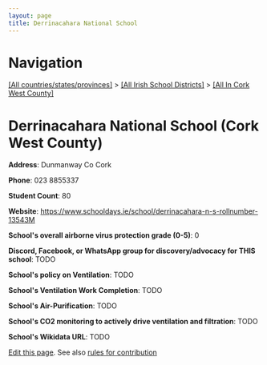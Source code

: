 ```yaml
---
layout: page
title: Derrinacahara National School
---
```

# Navigation

[[All countries/states/provinces]](../../..) > [[All Irish School Districts]](../..) > [[All In Cork West County]](..)

# Derrinacahara National School (Cork West County)

**Address**: Dunmanway Co Cork

**Phone**: 023 8855337

**Student Count**: 80

**Website**: <https://www.schooldays.ie/school/derrinacahara-n-s-rollnumber-13543M>

**School's overall airborne virus protection grade (0-5)**: 0

**Discord, Facebook, or WhatsApp group for discovery/advocacy for THIS school**: TODO

**School's policy on Ventilation**: TODO

**School's Ventilation Work Completion**: TODO

**School's Air-Purification**: TODO

**School's CO2 monitoring to actively drive ventilation and filtration**: TODO

**School's Wikidata URL**: TODO


[Edit this page](https://github.com/ventilate-schools/Ireland/edit/main/./Cork_West_County/Derrinacahara_National_School.md). See also [rules for contribution](../../../contribution-rules/)